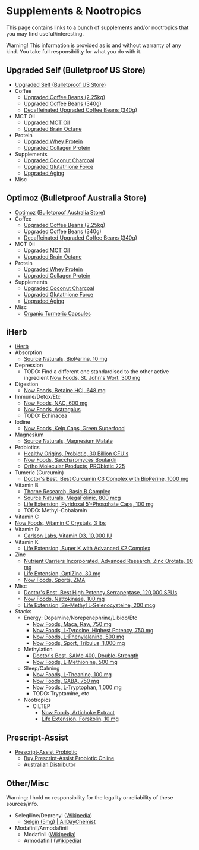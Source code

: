 # Supplements &amp; Nootropics

This page contains links to a bunch of supplements and/or nootropics that you may find useful/interesting.

Warning! This information is provided as is and without warranty of any kind. You take full responsibility for what you do with it.

## Upgraded Self (Bulletproof US Store)
* [Upgraded Self (Bulletproof US Store)](http://www.gopjn.com/t/TEFNSUdGQUVFRkZLRkFFRERLR0Y)
* Coffee
  * [Upgraded Coffee Beans (2.25kg)](http://www.pntrac.com/t/TEFNSUdGQUVFRkZLRkFFRERLR0Y?url=http%3A%2F%2Fwww.upgradedself.com%2Fproducts%2Fbulletproof-upgraded-coffee-5lb)
  * [Upgraded Coffee Beans (340g)](http://www.pntrac.com/t/TEFNSUdGQUVFRkZLRkFFRERLR0Y?url=http%3A%2F%2Fwww.upgradedself.com%2Fproducts%2Fbulletproof-upgraded-coffee-12oz)
  * [Decaffeinated Upgraded Coffee Beans (340g)](http://www.pntra.com/t/TEFNSUdGQUVFRkZLRkFFRERLR0Y?url=http%3A%2F%2Fwww.upgradedself.com%2Fproducts%2Fbulletproof-upgraded-decaf-coffee-12oz)
* MCT Oil
  * [Upgraded MCT Oil](http://www.gopjn.com/t/TEFNSUdGQUVFRkZLRkFFRERLR0Y?url=http%3A%2F%2Fwww.upgradedself.com%2Fproducts%2Fbulletproof-upgraded-MCT-oil-32-Fl-Oz)
  * [Upgraded Brain Octane](http://www.gopjn.com/t/TEFNSUdGQUVFRkZLRkFFRERLR0Y?url=http%3A%2F%2Fwww.upgradedself.com%2Fproducts%2Fbulletproof-upgraded-brain-octane-oil)
* Protein
  * [Upgraded Whey Protein](http://www.pntra.com/t/TEFNSUdGQUVFRkZLRkFFRERLR0Y?url=http%3A%2F%2Fwww.upgradedself.com%2Fproducts%2Fbulletproof-upgraded-whey-2.0)
  * [Upgraded Collagen Protein](http://www.pntra.com/t/TEFNSUdGQUVFRkZLRkFFRERLR0Y?url=http%3A%2F%2Fwww.upgradedself.com%2Fproducts%2Fbulletproof-upgraded-collagen-protein)
* Supplements
  * [Upgraded Coconut Charcoal](http://www.pntrs.com/t/TEFNSUdGQUVFRkZLRkFFRERLR0Y?url=http%3A%2F%2Fwww.upgradedself.com%2Fproducts%2Fbulletproof-upgraded-coconut-charcoal)
  * [Upgraded Glutathione Force](http://www.pntrs.com/t/TEFNSUdGQUVFRkZLRkFFRERLR0Y?url=http%3A%2F%2Fwww.upgradedself.com%2Fproducts%2Fbulletproof-upgraded-glutathione-force)
  * [Upgraded Aging](http://www.pjatr.com/t/TEFNSUdGQUVFRkZLRkFFRERLR0Y?url=http%3A%2F%2Fwww.upgradedself.com%2Fproducts%2Fbulletproof-upgraded-aging-formula)
* Misc

## Optimoz (Bulletproof Australia Store)

* [Optimoz (Bulletproof Australia Store)](http://www.optimoz.com.au/)
* Coffee
  * [Upgraded Coffee Beans (2.25kg)](http://www.optimoz.com.au/products/bulletproof-upgraded-coffee-beans-2-25-kg)
  * [Upgraded Coffee Beans (340g)](http://www.optimoz.com.au/products/bulletproof-upgraded-coffee-beans-340-gram)
  * [Decaffeinated Upgraded Coffee Beans (340g)](http://www.optimoz.com.au/products/decaf-upgraded-coffee-beans-340gm)
* MCT Oil
  * [Upgraded MCT Oil](http://www.optimoz.com.au/collections/all/products/bulletproof-upgraded-mct-oil-960-ml-32-fl-oz)
  * [Upgraded Brain Octane](http://www.optimoz.com.au/collections/all/products/bulletproof-upgraded-brain-octane)
* Protein
  * [Upgraded Whey Protein](http://www.optimoz.com.au/products/upgraded-whey)
  * [Upgraded Collagen Protein](http://www.optimoz.com.au/collections/coming-soon/products/bulletproof-upgraded-collagen-protein)
* Supplements
  * [Upgraded Coconut Charcoal](http://www.optimoz.com.au/collections/coming-soon/products/bulletproof-upgraded-coconut-charcoal)
  * [Upgraded Glutathione Force](http://www.optimoz.com.au/products/bulletproof-upgraded-glutathione)
  * [Upgraded Aging](http://www.optimoz.com.au/products/bulletproof-upgraded-aging-formula)
* Misc
  * [Organic Turmeric Capsules](http://www.optimoz.com.au/collections/super-foods/products/organic-turmeric)

## iHerb

* [iHerb](http://www.iherb.com/?rcode=WSB640)
* Absorption
  * [Source Naturals, BioPerine, 10 mg](http://www.iherb.com/Source-Naturals-BioPerine-10-mg-120-Tablets/992?rcode=wsb640)
* Depression
  * TODO: Find a different one standardised to the other active ingredient [Now Foods, St. John's Wort, 300 mg](http://www.iherb.com/Now-Foods-St-John-s-Wort-300-mg-250-Veggie-Caps/79?rcode=wsb640)
* Digestion
  * [Now Foods, Betaine HCI, 648 mg](http://www.iherb.com/Now-Foods-Betaine-HCI-648-mg-120-Capsules/398?rcode=wsb640)
* Immune/Detox/Etc
  * [Now Foods, NAC, 600 mg](http://www.iherb.com/Now-Foods-NAC-600-mg-250-Vcaps/694?rcode=wsb640)
  * [Now Foods, Astragalus](http://www.iherb.com/Now-Foods-Astragalus-100-Capsules/399?rcode=wsb640)
  * TODO: Echinacea
* Iodine
  * [Now Foods, Kelp Caps, Green Superfood](http://www.iherb.com/Now-Foods-Kelp-Caps-Green-Superfood-250-Vcaps/15892?rcode=wsb640)
* Magnesium
  * [Source Naturals, Magnesium Malate](http://www.iherb.com/Source-Naturals-Magnesium-Malate-180-Tablets/1444?rcode=wsb640)
* Probiotics
  * [Healthy Origins, Probiotic, 30 Billion CFU's](http://www.iherb.com/Healthy-Origins-Probiotic-30-Billion-CFU-s-150-Vcaps/19519?rcode=wsb640)
  * [Now Foods, Saccharomyces Boulardii](http://www.iherb.com/Now-Foods-Saccharomyces-Boulardii-Gastrointestinal-Support-60-Vcaps/37505?rcode=wsb640)
  * [Ortho Molecular Products, PRObiotic 225](http://www.iherb.com/Ortho-Molecular-Products-PRObiotic-225-Gastrointestinal-Support-15-Packets-3-g-Each/45207?rcode=wsb640)
* Tumeric (Curcumin)
  * [Doctor's Best, Best Curcumin C3 Complex with BioPerine, 1000 mg](http://www.iherb.com/Doctor-s-Best-Best-Curcumin-C3-Complex-with-BioPerine-1000-mg-120-Tablets/12137?rcode=wsb640)
* Vitamin B
  * [Thorne Research, Basic B Complex](http://www.iherb.com/Thorne-Research-Basic-B-Complex-60-Veggie-Caps/18791?rcode=wsb640)
  * [Source Naturals, MegaFolinic, 800 mcg](http://www.iherb.com/Source-Naturals-MegaFolinic-800-mcg-120-Tablets/7735?rcode=wsb640)
  * [Life Extension, Pyridoxal 5'-Phosphate Caps, 100 mg](http://www.iherb.com/Life-Extension-Pyridoxal-5-Phosphate-Caps-100-mg-60-Veggie-Caps/37816?rcode=wsb640)
  * TODO: Methyl-Cobalamin
* Vitamin C
 * [Now Foods, Vitamin C Crystals, 3 lbs](http://www.iherb.com/Now-Foods-Vitamin-C-Crystals-3-lbs-1361-g/390?rcode=wsb640)
* Vitamin D
  * [Carlson Labs, Vitamin D3, 10,000 IU](http://www.iherb.com/Carlson-Labs-Vitamin-D3-10-000-IU-120-Soft-Gels/22614?rcode=wsb640)
* Vitamin K
  * [Life Extension, Super K with Advanced K2 Complex](http://www.iherb.com/Life-Extension-Super-K-with-Advanced-K2-Complex-90-Softgels/46675?rcode=wsb640)
* Zinc
  * [Nutrient Carriers Incorporated, Advanced Research, Zinc Orotate, 60 mg](http://www.iherb.com/Nutrient-Carriers-Incorporated-Advanced-Research-Zinc-Orotate-60-mg-200-Tablets/36640?rcode=wsb640)
  * [Life Extension, OptiZinc, 30 mg](http://www.iherb.com/Life-Extension-OptiZinc-30-mg-90-Veggie-Caps/7011?rcode=wsb640)
  * [Now Foods, Sports, ZMA](http://www.iherb.com/Now-Foods-Sports-ZMA-Sports-Recovery-180-Capsules/14497?rcode=wsb640)
* Misc
  * [Doctor's Best, Best High Potency Serrapeptase, 120,000 SPUs](http://www.iherb.com/Doctor-s-Best-Best-High-Potency-Serrapeptase-120-000-SPUs-90-Veggie-Caps/23747?rcode=wsb640)
  * [Now Foods, Nattokinase, 100 mg](http://www.iherb.com/Now-Foods-Nattokinase-100-mg-120-Vcaps/11904?rcode=wsb640)
  * [Life Extension, Se-Methyl L-Selenocysteine, 200 mcg](http://www.iherb.com/Life-Extension-Se-Methyl-L-Selenocysteine-200-mcg-100-Veggie-Caps/47817?rcode=wsb640)
* Stacks
  * Energy: Dopamine/Norepenephrine/Libido/Etc
    * [Now Foods, Maca, Raw, 750 mg](http://www.iherb.com/Now-Foods-Maca-Raw-750-mg-90-Vcaps/18046?rcode=wsb640)
    * [Now Foods, L-Tyrosine, Highest Potency, 750 mg](http://www.iherb.com/Now-Foods-L-Tyrosine-Highest-Potency-750-mg-90-Capsules/6681?rcode=wsb640)
    * [Now Foods, L-Phenylalanine, 500 mg](http://www.iherb.com/Now-Foods-L-Phenylalanine-500-mg-120-Capsules/736?rcode=wsb640)
    * [Now Foods, Sport, Tribulus, 1,000 mg](http://www.iherb.com/Now-Foods-Sport-Tribulus-1-000-mg-90-Tablets/6159?rcode=wsb640)
  * Methylation
    * [Doctor's Best, SAMe 400, Double-Strength](http://www.iherb.com/Doctor-s-Best-SAMe-400-Double-Strength-60-Enteric-Coated-Tablets/34892?rcode=wsb640)
    * [Now Foods, L-Methionine, 500 mg](http://www.iherb.com/Now-Foods-L-Methionine-500-mg-100-Capsules/706?rcode=wsb640)
  * Sleep/Calming
    * [Now Foods, L-Theanine, 100 mg](http://www.iherb.com/Now-Foods-L-Theanine-100-mg-90-Vcaps/853?rcode=wsb640)
    * [Now Foods, GABA, 750 mg](http://www.iherb.com/Now-Foods-GABA-750-mg-100-Vcaps/5020?rcode=wsb640)
    * [Now Foods, L-Tryptophan, 1,000 mg](http://www.iherb.com/Now-Foods-L-Tryptophan-1-000-mg-60-Tablets/18418?rcode=wsb640)
    * TODO: Tryptamine, etc
  * Nootropics
    * CILTEP
      * [Now Foods, Artichoke Extract](http://www.iherb.com/Now-Foods-Artichoke-Extract-450-mg-90-Vcaps/8223?rcode=wsb640)
      * [Life Extension, Forskolin, 10 mg](http://www.iherb.com/Life-Extension-Forskolin-10-mg-60-Capsules/4043?rcode=wsb640)

## Prescript-Assist

* [Prescript-Assist Probiotic](http://www.prescript-assist.com/products/)
  * [Buy Prescript-Assist Probiotic Online](http://www.magneticclay.com/store/prescript-assist-probiotic.aspx)
  * [Australian Distributor](http://www.rejuvehealth.com/)

## Other/Misc

Warning: I hold no responsibility for the legality or reliability of these sources/info.

* Selegiline/Deprenyl ([Wikipedia](http://en.wikipedia.org/wiki/Selegiline))
  * [Selgin (5mg) | AllDayChemist](http://www.alldaychemist.com/selgin.html)
* Modafinil/Armodafinil
  * Modafinil ([Wikipedia](http://en.wikipedia.org/wiki/Modafinil))
  * Armodafinil ([Wikipedia](http://en.wikipedia.org/wiki/Armodafinil))
